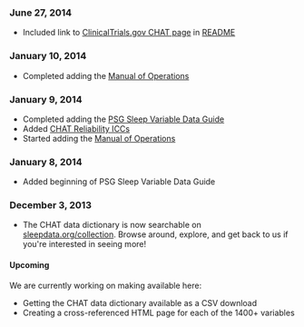### June 27, 2014

- Included link to [ClinicalTrials.gov CHAT page](http://clinicaltrials.gov/show/NCT00560859) in [README](:pages_path:/README.md)

### January 10, 2014

- Completed adding the [Manual of Operations](:pages_path:/manuals/polysomnography-reading-center)

### January 9, 2014

- Completed adding the [PSG Sleep Variable Data Guide](:pages_path:/psg-data-guide)
- Added [CHAT Reliability ICCs](:pages_path:/4-reliability-chat.md)
- Started adding the [Manual of Operations](:pages_path:/manuals/polysomnography-reading-center)

### January 8, 2014

- Added beginning of PSG Sleep Variable Data Guide

### December 3, 2013

- The CHAT data dictionary is now searchable on [sleepdata.org/collection](/collection?d=chat). Browse around, explore, and get back to us if you're interested in seeing more!

<div class="bs-callout bs-callout-info">
  <h4>Upcoming</h4>
  We are currently working on making available here:
  <ul><li>Getting the CHAT data dictionary available as a CSV download</li><li>Creating a cross-referenced HTML page for each of the 1400+ variables</li>
</div>

